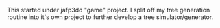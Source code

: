 This started under jafp3dd "game" project. I split off my tree generation routine into it's own project to further develop a tree simulator/generator.